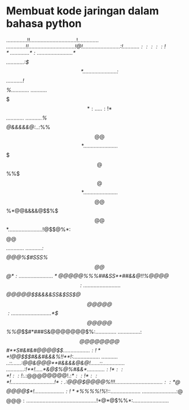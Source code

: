 # Membuat kode jaringan dalam bahasa python
..............!!...............................!*..............
.............!$!...............................!@!.............
............:$$!...........:::::!*.............*$$:............
............*$$%:........:*$$$%%$$............:$$$*............
...........:$$$$%:......:%$$$%%%%$...........!$$$$%............
...........*$$$$$$%!::...:!**$$$$$*:.....:!*$$$$$$*............
...........%$$$$$@$$%%*!:..:$&&&&&@:..:*%%$$@@$$$$*............
...........%$$$$$@%$$%$%%::@&@@@&&&*:!%%$%$$$@$$$$*............
...........%$$$$@@%$$%$*$@@&&&&@$$$%*%%%$%$$$@@$$$*............
...........!@$$$$@%%$%$%&######%:%$$*:%$$$$$@@$$$$*............
...........:$$$$@@@%$$%%&&#SS##%$#SSS%$$$$$$@@$$$@*:...........
............*@$$@@@@$%%%##&SS**##&&@!!$%$%$@@@@$$$:............
.............%@$$@@@@@$$&&&&SS&$SS$$%$@$$@@@@@$$$:.............
..............*$$$$@@@@@$$%%@*$$#*###S&@@@@@@@$%:..............
...............:*$$@@@@@@@@$$#**S#&#&#@@@@$$$%!................
..................:!**!%&$@@$$$#&&#&&&%!!**!:..................
........... ..::......:@@&@@@**#&&&&@&@!......::...............
............:!**!.....*&@$%$@$%#&&$*%@@*.....!*%!..............
............:!*::*!::!$*:.:@@@@@@@@!.:*$*::!*::*!..............
...............!*%*%@$$:.:$@@@$$@@@%:.!@$@%!$!!................
................::*@$$$%!*$$$@@@@$$$*!%%%@@!::.................
....................:!**%%%%%*%%$%%%%!%*!::....................
.......................:$@$$$%$$$@$@@$:........................
.......................!*%%$@$*%$@$%%*:........................
